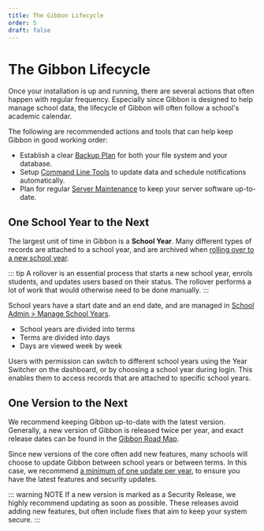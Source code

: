 ```yaml
---
title: The Gibbon Lifecycle
order: 5
draft: false
---
```

# The Gibbon Lifecycle

Once your installation is up and running, there are several actions that often happen with regular frequency. Especially since Gibbon is designed to help manage school data, the lifecycle of Gibbon will often follow a school's academic calendar.

The following are recommended actions and tools that can help keep Gibbon in good working order:
- Establish a clear [Backup Plan](backing-up-your-system.md) for both your file system and your database.
- Setup [Command Line Tools](command-line-tools.md) to update data and schedule notifications automatically.
- Plan for regular [Server Maintenance](server-maintenance.md) to keep your server software up-to-date.

## One School Year to the Next

The largest unit of time in Gibbon is a **School Year**. Many different types of records are attached to a school year, and are archived when [rolling over to a new school year](<./modules/admin/rollover.md>). 

::: tip
A rollover is an essential process that starts a new school year, enrols students, and updates users based on their status. The rollover performs a lot of work that would otherwise need to be done manually.
:::

School years have a start date and an end date, and are managed in <u>School Admin > Manage School Years</u>.
- School years are divided into terms
- Terms are divided into days
- Days are viewed week by week

Users with permission can switch to different school years using the Year Switcher on the dashboard, or by choosing a school year during login. This enables them to access records that are attached to specific school years.
## One Version to the Next

We recommend keeping Gibbon up-to-date with the latest version. Generally, a new version of Gibbon is released twice per year, and exact release dates can be found in the [Gibbon Road Map](<./development/gibbon-road-map.md>). 

Since new versions of the core often add new features, many schools will choose to update Gibbon between school years or between terms. In this case, we recommend <u>a minimum of one update per year</u>, to ensure you have the latest features and security updates.

::: warning NOTE
If a new version is marked as a Security Release, we highly recommend updating as soon as possible. These releases avoid adding new features, but often include fixes that aim to keep your system secure.
:::
